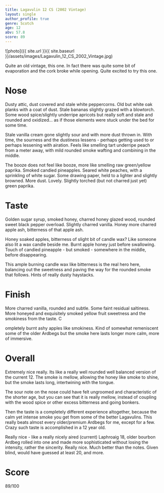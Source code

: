 ```yaml
---
title: Lagavulin 12 CS (2002 Vintage)
layout: single
author_profile: true
genre: Scotch
age: 12
abv: 57.8
score: 89
---
```


![photo]({{ site.url }}{{ site.baseurl }}/assets/images/Lagavulin_12_CS_2002_Vintage.jpg)

Quite an old vintage, this one. In fact there was quite some bit of evaporation and the cork broke while opening. Quite excited to try this one.

# Nose
Dusty attic, dust covered and stale white peppercorns. Old but white oak planks with a coat of dust. Stale bananas slightly grazed with a blowtorch. Some wood spice/slightly underripe apricots but really soft and stale and rounded and oxidized... as if those elements were stuck under the bed for some time. 

Stale vanilla cream gone slightly sour and with more dust thrown in. With time, the sourness and the dustiness lessens - perhaps getting used to or perhaps lessening with airation. Feels like smelling tart underripe peach from a meter away, with mild rounded smoke wafting and combining in the middle. 

The booze does not feel like booze, more like smelling raw green/yellow paprika. Smoked candied pineapples. Seared white peaches, with a sprinkling of white sugar. Some drawing paper, held to a lighter and slightly browned. More dust. Lovely. Slightly torched (but not charred just yet) green paprika. 

# Taste
Golden sugar syrup, smoked honey, charred honey glazed wood, rounded sweet black pepper overload. Slightly charred vanilla. Honey more charred apple ash, bitterness of that apple ash. 

Honey soaked apples, bitterness of slight bit of candle wax? Like someone also lit a wax candle beside me. Burnt apple honey just before swallowing. Touch of candied pineapple - but smoked - somewhere in the middle, before disappearing. 

This ample burning candle wax like bitterness is the real hero here, balancing out the sweetness and paving the way for the rounded smoke that follows. Hints of really dusty haystacks. 

# Finish
More charred vanilla, rounded and subtle. Some faint residual saltiness. More honeyed and exquisitely smoked yellow fruit sweetness and the smokiness from the taste. C

ompletely burnt ashy apples like smokiness. Kind of somewhat remeniscent some of the older Ardbegs but the smoke here lasts longer more calm, more of immersive. 

# Overall
Extremely nice really. Its like a really well rounded well balanced version of the current 12. The smoke is mellow, allowing the honey like smoke to shine, but the smoke lasts long, intertwining with the tongue. 

The sour note on the nose could have felt ungroomed and characteristic of the shorter age, but you can see that it is really mellow, instead of coupling with the wood spice or other excess bitterness and going bonkers. 

Then the taste is a completely different experience altogether, because the calm yet intense smoke you get from some of the better Lagavulins. This really beats almost every older/premium Ardbegs for me, except for a few. Crazy such taste is accomplished in a 12 year old. 

Really nice - like a really nicely aired (current) Laphroaig 18, older bourbon Ardbeg rolled into one and made more sophisticated without losing the intensity, rather the sincerity. Really nice. Much better than the notes. Given blind, would have guessed at least 20, and more. 

# Score
89/100
